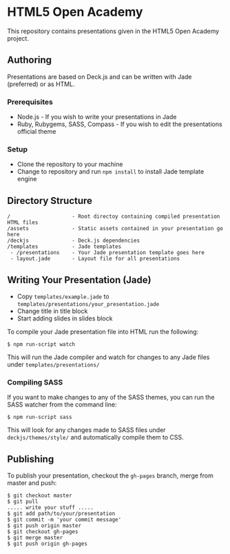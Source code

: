 # HTML5 Open Academy

This repository contains presentations given in the HTML5 Open Academy project.

## Authoring

Presentations are based on Deck.js and can be written with Jade (preferred) or as HTML.

### Prerequisites

* Node.js - If you wish to write your presentations in Jade
* Ruby, Rubygems, SASS, Compass - If you wish to edit the presentations official theme

### Setup

* Clone the repository to your machine
* Change to repository and run `npm install` to install Jade template engine

## Directory Structure

```
/                    - Root directoy containing compiled presentation HTML files
/assets              - Static assets contained in your presentation go here
/deckjs              - Deck.js dependencies
/templates           - Jade templates
 - /presentations    - Your Jade presentation template goes here
 - layout.jade       - Layout file for all presentations
```

## Writing Your Presentation (Jade)

* Copy `templates/example.jade` to `templates/presentations/your_presentation.jade`
* Change title in title block
* Start adding slides in slides block

To compile your Jade presentation file into HTML run the following:

```
$ npm run-script watch
```

This will run the Jade compiler and watch for changes to any Jade files under `templates/presentations/`

### Compiling SASS

If you want to make changes to any of the SASS themes, you can run the SASS watcher from the command line:

```
$ npm run-script sass
```

This will look for any changes made to SASS files under `deckjs/themes/style/` and automatically compile them to CSS.

## Publishing

To publish your presentation, checkout the `gh-pages` branch, merge from master and push:

```
$ git checkout master
$ git pull
..... write your stuff .....
$ git add path/to/your/presentation
$ git commit -m 'your commit message'
$ git push origin master
$ git checkout gh-pages
$ git merge master
$ git push origin gh-pages
```